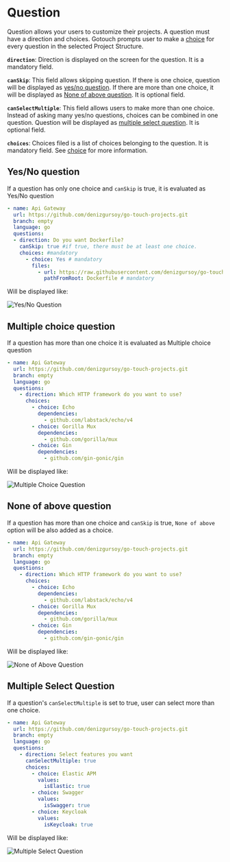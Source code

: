 # Question

Question allows your users to customize their projects. A question must have a direction and choices. Gotouch prompts
user to make a [choice](./choice) for every question in the selected Project Structure.

**`direction`**: Direction is displayed on the screen for the question. It is a mandatory field.

**`canSkip`**: This field allows skipping question. If there is one choice, question will be displayed as [yes/no question](#yes-no-question).
If there are more than one choice, it will be displayed as [None of above question](#none-of-above-question). It is optional field.

**`canSelectMultiple`**: This field allows users to make more than one choice. Instead of asking many yes/no questions, choices can be combined
in one question. Question will be displayed as [multiple select question](#multiple-select-question). It is optional field.

**`choices`**: Choices filed is a list of choices belonging to the question. It is mandatory field. See [choice](./choice) for more information.

## Yes/No question
If a question has only one choice and `canSkip` is true, it is evaluated as Yes/No question

```yaml
- name: Api Gateway
  url: https://github.com/denizgursoy/go-touch-projects.git
  branch: empty
  language: go
  questions:
  - direction: Do you want Dockerfile?
    canSkip: true #if true, there must be at least one choice. 
    choices: #mandatory
      - choice: Yes # mandatory
        files:
          - url: https://raw.githubusercontent.com/denizgursoy/go-touch-projects/main/Dockerfile
            pathFromRoot: Dockerfile # mandatory
```
Will be displayed like:

![Yes/No Question](@images/yes-no-question.png)

## Multiple choice question

If a question has more than one choice it is evaluated as Multiple choice question

```yaml
- name: Api Gateway
  url: https://github.com/denizgursoy/go-touch-projects.git
  branch: empty
  language: go
  questions:
    - direction: Which HTTP framework do you want to use?
      choices:
        - choice: Echo
          dependencies:
            - github.com/labstack/echo/v4
        - choice: Gorilla Mux
          dependencies:
            - github.com/gorilla/mux
        - choice: Gin
          dependencies:
            - github.com/gin-gonic/gin
```

Will be displayed like:

![Multiple Choice Question](@images/multiple-choice.png)

## None of above question

If a question has more than one choice and `canSkip` is true, `None of above` option will be also added 
as a choice. 

```yaml
- name: Api Gateway
  url: https://github.com/denizgursoy/go-touch-projects.git
  branch: empty
  language: go
  questions:
    - direction: Which HTTP framework do you want to use?
      choices:
        - choice: Echo
          dependencies:
            - github.com/labstack/echo/v4
        - choice: Gorilla Mux
          dependencies:
            - github.com/gorilla/mux
        - choice: Gin
          dependencies:
            - github.com/gin-gonic/gin
```

Will be displayed like:


![None of Above Question](@images/none-of-above.png)


## Multiple Select Question

If a question's `canSelectMultiple` is set to true, user can select more than one choice.

```yaml
- name: Api Gateway
  url: https://github.com/denizgursoy/go-touch-projects.git
  branch: empty
  language: go
  questions:
    - direction: Select features you want
      canSelectMultiple: true
      choices:
        - choice: Elastic APM
          values:
            isElastic: true
        - choice: Swagger
          values:
            isSwagger: true
        - choice: Keycloak
          values:
            isKeycloak: true
```

Will be displayed like:


![Multiple Select Question](@images/multiple-select.png)